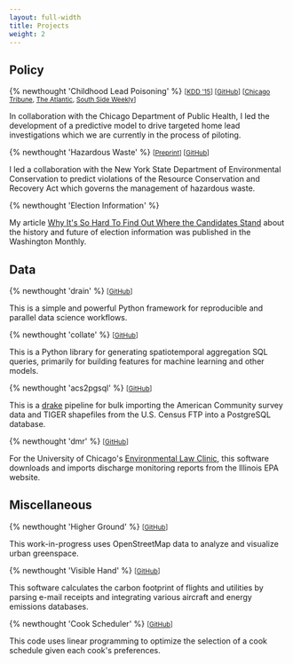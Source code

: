 ```yaml
---
layout: full-width
title: Projects
weight: 2
---
```

## Policy

{% newthought 'Childhood Lead Poisoning' %}
<small>
[[KDD '15]({{site.baseurl}}/assets/pdf/lead_kdd.pdf)]
[[GitHub](https://github.com/dssg/lead-public)]
[[Chicago Tribune](http://www.chicagotribune.com/news/ct-big-data-police-misconduct-met-20160816-story.html), [The Atlantic](https://www.theatlantic.com/technology/archive/2016/01/predictive-policing-food-poisoning/423126/), [South Side Weekly](http://southsideweekly.com/living-with-lead/)]</small>

In collaboration with the Chicago Department of Public Health, I led the development of a predictive model to drive targeted home lead investigations which we are currently in the process of piloting.

{% newthought 'Hazardous Waste' %}
<small>[[Preprint]({{site.baseurl}}/assets/pdf/rcra_preprint.pdf)]
[[GitHub](https://github.com/dssg/rcra)]</small>

I led a collaboration with the New York State Department of Environmental Conservation to predict violations of the Resource Conservation and Recovery Act which governs the management of hazardous waste.

{% newthought 'Election Information' %}

My article [Why It's So Hard To Find Out Where the Candidates Stand](http://washingtonmonthly.com/2016/11/04/why-its-so-hard-to-find-out-where-the-candidates-stand/) about the history and future of election information was published in the Washington Monthly.

## Data

{% newthought 'drain' %}
<small>[[GitHub](https://github.com/dssg/drain)]</small>

This is a simple and powerful Python framework for reproducible and parallel data science workflows.

{% newthought 'collate' %}
<small>[[GitHub](https://github.com/dssg/collate)]</small>

This is a Python library for generating spatiotemporal aggregation SQL queries, primarily for building features for machine learning and other models.

{% newthought 'acs2pgsql' %}
<small>[[GitHub](https://github.com/dssg/acs2pgsql)]</small>

This is a [drake](https://github.com/factual/drake) pipeline for bulk importing the American Community survey data and TIGER shapefiles from the U.S. Census FTP into a PostgreSQL database.

{% newthought 'dmr' %}
<small>[[GitHub](https://github.com/dssg/il-dmr)]</small>

For the University of Chicago's [Environmental Law Clinic](http://www.law.uchicago.edu/clinics/environmental), this software downloads and imports discharge monitoring reports from the Illinois EPA website.


## Miscellaneous

{% newthought 'Higher Ground' %}
<small>[[GitHub](https://github.com/potash/higher-ground)]</small>

This work-in-progress uses OpenStreetMap data to analyze and visualize urban greenspace.

{% newthought 'Visible Hand' %}
<small>[[GitHub](https://github.com/potash/visiblehand-core)]</small>

This software calculates the carbon footprint of flights and utilities by parsing e-mail receipts and integrating various aircraft and energy emissions databases.

{% newthought 'Cook Scheduler' %}
<small>[[GitHub](https://github.com/potash/cook_scheduler)]</small>

This code uses linear programming to optimize the selection of a cook schedule given each cook's preferences.

